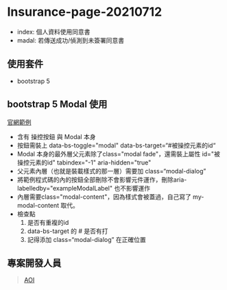 # Insurance-page-20210712

- index: 個人資料使用同意書
- madal: 若傳送成功/偵測到未簽署同意書

## 使用套件
- bootstrap 5

## bootstrap 5 Modal 使用
[官網範例](https://getbootstrap.com/docs/5.0/components/modal/)
- 含有 操控按鈕 與  Modal 本身
- 按鈕需裝上 data-bs-toggle="modal" data-bs-target=“#被操控元素的id“
- Modal 本身的最外層父元素除了class="modal fade"，還需裝上屬性  id="被操控元素的id" tabindex="-1"  aria-hidden="true"
- 父元素內層（也就是裝載樣式的那一層）需要加 class=“modal-dialog”
- 將範例程式碼的內的按鈕全部刪除不會影響元件運作，刪除aria-labelledby="exampleModalLabel" 也不影響運作
- 內層需要class="modal-content"，因為樣式會被蓋過，自己寫了 my-modal-content 取代。
- 檢查點 
  1. 是否有重複的id
  2. data-bs-target 的 # 是否有打
  3. 記得添加 class=“modal-dialog” 在正確位置

## 專案開發人員

> [AOI](https://github.com/aoigj100a)
